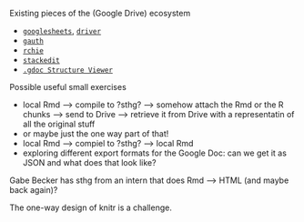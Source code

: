Existing pieces of the (Google Drive) ecosystem

  * [`googlesheets`](https://github.com/jennybc/googlesheets), [`driver`](https://github.com/noamross/driver)
  * [`gauth`](https://github.com/ropenscilabs/gauth)
  * [`rchie`](https://github.com/ropensci/rchie)
  * [`stackedit`](https://stackedit.io/editor)
  * [`.gdoc Structure Viewer`](http://www.lorut.no/apps/gdoc-structure-viewer)


Possible useful small exercises

  * local Rmd --> compile to ?sthg? --> somehow attach the Rmd or the R chunks --> send to Drive --> retrieve it from Drive with a representatin of all the original stuff
  * or maybe just the one way part of that!
  * local Rmd --> compiel to ?sthg? --> local Rmd
  * exploring different export formats for the Google Doc: can we get it as JSON and what does that look like?
  
Gabe Becker has sthg from an intern that does Rmd --> HTML (and maybe back again)?

The one-way design of knitr is a challenge.
